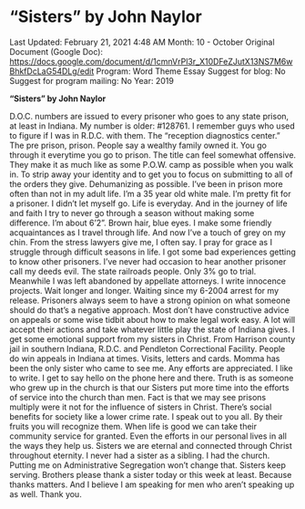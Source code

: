 # “Sisters” by John Naylor

Last Updated: February 21, 2021 4:48 AM
Month: 10 - October
Original Document (Google Doc): https://docs.google.com/document/d/1cmnVrPl3r_X10DFeZJutX13NS7M6wBhkfDcLaG54DLg/edit
Program: Word Theme Essay
Suggest for blog: No
Suggest for program mailing: No
Year: 2019

**“Sisters” by John Naylor**

D.O.C. numbers are issued to every prisoner who goes to any state prison, at least in Indiana. My number is older: #128761. I remember guys who used to figure if I was in R.D.C. with them. The “reception diagnostics center.” The pre prison, prison. People say a wealthy family owned it. You go through it everytime you go to prison. The title can feel somewhat offensive. They make it as much like as some P.O.W. camp as possible when you walk in. To strip away your identity and to get you to focus on submitting to all of the orders they give. Dehumanizing as possible. I’ve been in prison more often than not in my adult life. I’m a 35 year old white male. I’m pretty fit for a prisoner. I didn’t let myself go. Life is everyday. And in the journey of life and faith I try to never go through a season without making some difference. I’m about 6’2”. Brown hair, blue eyes. I make some friendly acquaintances as I travel through life. And now I’ve a touch of grey on my chin. From the stress lawyers give me, I often say. I pray for grace as I struggle through difficult seasons in life. I got some bad experiences getting to know other prisoners. I’ve never had occasion to hear another prisoner call my deeds evil. The state railroads people. Only 3% go to trial. Meanwhile I was left abandoned by appellate attorneys. I write innocence projects. Wait longer and longer. Waiting since my 6-2004 arrest for my release. Prisoners always seem to have a strong opinion on what someone should do that’s a negative approach. Most don’t have constructive advice on appeals or some wise tidbit about how to make legal work easy. A lot will accept their actions and take whatever little play the state of Indiana gives. I get some emotional support from my sisters in Christ. From Harrison county jail in southern Indiana, R.D.C. and Pendleton Correctional Facility. People do win appeals in Indiana at times. Visits, letters and cards. Momma has been the only sister who came to see me. Any efforts are appreciated. I like to write. I get to say hello on the phone here and there. Truth is as someone who grew up in the church is that our Sisters put more time into the efforts of service into the church than men. Fact is that we may see prisons multiply were it not for the influence of sisters in Christ. There’s social benefits for society like a lower crime rate. I speak out to you all. By their fruits you will recognize them. When life is good we can take their community service for granted. Even the efforts in our personal lives in all the ways they help us. Sisters we are eternal and connected through Christ throughout eternity. I never had a sister as a sibling. I had the church. Putting me on Administrative Segregation won’t change that. Sisters keep serving. Brothers please thank a sister today or this week at least. Because thanks matters. And I believe I am speaking for men who aren’t speaking up as well. Thank you.